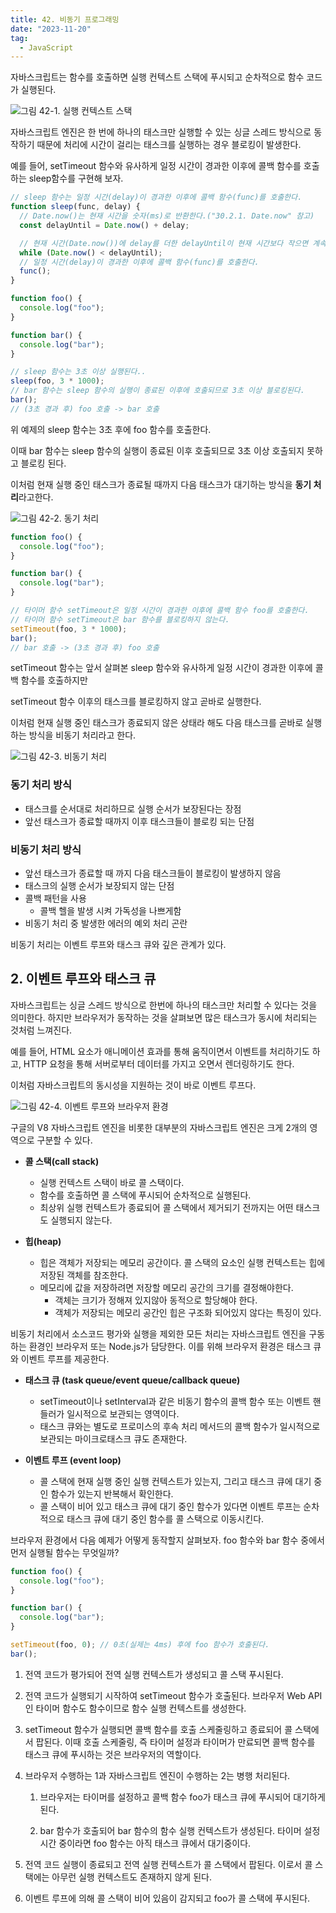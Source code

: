 ```yaml
---
title: 42. 비동기 프로그래밍
date: "2023-11-20"
tag:
  - JavaScript
---
```


자바스크립트는 함수를 호출하면 실행 컨텍스트 스택에 푸시되고 순차적으로 함수 코드가 실행된다.

![그림 42-1. 실행 컨텍스트 스택](https://github.com/Zamoca42/blog/assets/96982072/fa7ba17d-3430-4ecd-9858-118ddadd6453)

자바스크립트 엔진은 한 번에 하나의 태스크만 실행할 수 있는 싱글 스레드 방식으로 동작하기 때문에
처리에 시간이 걸리는 태스크를 실행하는 경우 블로킹이 발생한다.

<!--end-->

예를 들어, setTimeout 함수와 유사하게 일정 시간이 경과한 이후에 콜백 함수를 호출하는 sleep함수를 구현해 보자.

```js
// sleep 함수는 일정 시간(delay)이 경과한 이후에 콜백 함수(func)를 호출한다.
function sleep(func, delay) {
  // Date.now()는 현재 시간을 숫자(ms)로 반환한다.("30.2.1. Date.now" 참고)
  const delayUntil = Date.now() + delay;

  // 현재 시간(Date.now())에 delay를 더한 delayUntil이 현재 시간보다 작으면 계속 반복한다.
  while (Date.now() < delayUntil);
  // 일정 시간(delay)이 경과한 이후에 콜백 함수(func)를 호출한다.
  func();
}

function foo() {
  console.log("foo");
}

function bar() {
  console.log("bar");
}

// sleep 함수는 3초 이상 실행된다..
sleep(foo, 3 * 1000);
// bar 함수는 sleep 함수의 실행이 종료된 이후에 호출되므로 3초 이상 블로킹된다.
bar();
// (3초 경과 후) foo 호출 -> bar 호출
```

위 예제의 sleep 함수는 3초 후에 foo 함수를 호출한다.

이때 bar 함수는 sleep 함수의 실행이 종료된 이후 호출되므로 3초 이상 호출되지 못하고 블로킹 된다.

이처럼 현재 실행 중인 태스크가 종료될 때까지 다음 태스크가 대기하는 방식을 **동기 처리**라고한다.

![그림 42-2. 동기 처리](https://github.com/Zamoca42/blog/assets/96982072/5036748d-36e5-4e48-8f57-d3e5f3ea2ced)

```js
function foo() {
  console.log("foo");
}

function bar() {
  console.log("bar");
}

// 타이머 함수 setTimeout은 일정 시간이 경과한 이후에 콜백 함수 foo를 호출한다.
// 타이머 함수 setTimeout은 bar 함수를 블로킹하지 않는다.
setTimeout(foo, 3 * 1000);
bar();
// bar 호출 -> (3초 경과 후) foo 호출
```

setTimeout 함수는 앞서 살펴본 sleep 함수와 유사하게 일정 시간이 경과한 이후에 콜백 함수를 호출하지만

setTimeout 함수 이후의 태스크를 블로킹하지 않고 곧바로 실행한다.

이처럼 현재 실행 중인 태스크가 종료되지 않은 상태라 해도 다음 태스크를 곧바로 실행하는 방식을 비동기 처리라고 한다.

![그림 42-3. 비동기 처리](https://github.com/Zamoca42/blog/assets/96982072/3aa3b615-dcea-4998-ad94-3040ab32bd20)

### 동기 처리 방식

- 태스크를 순서대로 처리하므로 실행 순서가 보장된다는 장점
- 앞선 태스크가 종료할 때까지 이후 태스크들이 블로킹 되는 단점

### 비동기 처리 방식

- 앞선 태스크가 종료할 때 까지 다음 태스크들이 블로킹이 발생하지 않음
- 태스크의 실행 순서가 보장되지 않는 단점
- 콜백 패턴을 사용
  - 콜백 헬을 발생 시켜 가독성을 나쁘게함
- 비동기 처리 중 발생한 에러의 예외 처리 곤란

비동기 처리는 이벤트 루프와 태스크 큐와 깊은 관계가 있다.

## 2. 이벤트 루프와 태스크 큐

자바스크립트는 싱글 스레드 방식으로 한번에 하나의 태스크만 처리할 수 있다는 것을 의미한다.
하지만 브라우저가 동작하는 것을 살펴보면 많은 태스크가 동시에 처리되는 것처럼 느껴진다.

예를 들어, HTML 요소가 애니메이션 효과를 통해 움직이면서 이벤트를 처리하기도 하고,
HTTP 요청을 통해 서버로부터 데이터를 가지고 오면서 렌더링하기도 한다.

이처럼 자바스크립트의 동시성을 지원하는 것이 바로 이벤트 루프다.

![그림 42-4. 이벤트 루프와 브라우저 환경](https://github.com/Zamoca42/blog/assets/96982072/c3f66c1f-1e48-4f2d-a472-62dad21de3cc)

구글의 V8 자바스크립트 엔진을 비롯한 대부분의 자바스크립트 엔진은 크게 2개의 영역으로 구분할 수 있다.

- **콜 스택(call stack)**

  - 실행 컨텍스트 스택이 바로 콜 스택이다.
  - 함수를 호출하면 콜 스택에 푸시되어 순차적으로 실행된다.
  - 최상위 실행 컨텍스트가 종료되어 콜 스택에서 제거되기 전까지는 어떤 태스크도 실행되지 않는다.

- **힙(heap)**
  - 힙은 객체가 저장되는 메모리 공간이다. 콜 스택의 요소인 실행 컨텍스트는 힙에 저장된 객체를 참조한다.
  - 메모리에 값을 저장하려면 저장할 메모리 공간의 크기를 결정해야한다.
    - 객체는 크기가 정해져 있지않아 동적으로 할당해야 한다.
    - 객체가 저장되는 메모리 공간인 힙은 구조화 되어있지 않다는 특징이 있다.

비동기 처리에서 소스코드 평가와 실행을 제외한 모든 처리는 자바스크립트 엔진을 구동하는 환경인 브라우저 또는 Node.js가 담당한다.
이를 위해 브라우저 환경은 태스크 큐와 이벤트 루프를 제공한다.

- **태스크 큐 (task queue/event queue/callback queue)**

  - setTimeout이나 setInterval과 같은 비동기 함수의 콜백 함수 또는 이벤트 핸들러가 일시적으로 보관되는 영역이다.
  - 태스크 큐와는 별도로 프로미스의 후속 처리 메서드의 콜백 함수가 일시적으로 보관되는 마이크로태스크 큐도 존재한다.

- **이벤트 루프 (event loop)**
  - 콜 스택에 현재 실행 중인 실행 컨텍스트가 있는지, 그리고 태스크 큐에 대기 중인 함수가 있는지 반복해서 확인한다.
  - 콜 스택이 비어 있고 태스크 큐에 대기 중인 함수가 있다면 이벤트 루프는 순차적으로 태스크 큐에 대기 중인 함수를 콜 스택으로 이동시킨다.

브라우저 환경에서 다음 예제가 어떻게 동작할지 살펴보자.
foo 함수와 bar 함수 중에서 먼저 실행될 함수는 무엇일까?

```js
function foo() {
  console.log("foo");
}

function bar() {
  console.log("bar");
}

setTimeout(foo, 0); // 0초(실제는 4ms) 후에 foo 함수가 호출된다.
bar();
```

1. 전역 코드가 평가되어 전역 실행 컨텍스트가 생성되고 콜 스택 푸시된다.

2. 전역 코드가 실행되기 시작하여 setTimeout 함수가 호출된다.
   브라우저 Web API인 타이머 함수도 함수이므로 함수 실행 컨텍스트를 생성한다.

3. setTimeout 함수가 실행되면 콜백 함수를 호출 스케줄링하고 종료되어 콜 스택에서 팝된다.
   이때 호출 스케줄링, 즉 타이머 설정과 타이머가 만료되면 콜백 함수를 태스크 큐에 푸시하는 것은 브라우저의 역할이다.

4. 브라우저 수행하는 1과 자바스크립트 엔진이 수행하는 2는 병행 처리된다.

   1. 브라우저는 타이머를 설정하고 콜백 함수 foo가 태스크 큐에 푸시되어 대기하게 된다.

   2. bar 함수가 호출되어 bar 함수의 함수 실행 컨텍스트가 생성된다.
      타이머 설정 시간 중이라면 foo 함수는 아직 태스크 큐에서 대기중이다.

5. 전역 코드 실행이 종료되고 전역 실행 컨텍스트가 콜 스택에서 팝된다.
   이로서 콜 스택에는 아무런 실행 컨텍스트도 존재하지 않게 된다.

6. 이벤트 루프에 의해 콜 스택이 비어 있음이 감지되고 foo가 콜 스택에 푸시된다.
